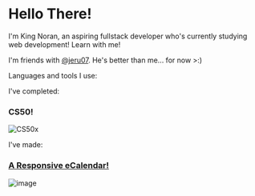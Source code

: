 # Hello There!

I'm King Noran, an aspiring fullstack developer who's currently studying web development! Learn with me!

I'm friends with [@jeru07](https://github.com/jeru7). He's better than me... for now >:)

Languages and tools I use:


I've completed:

### CS50!
![CS50x](https://github.com/KingNoran/KingNoran/assets/108130291/4e89b302-959e-47d7-90d0-3669d04c92dd)

I've made:

### [A Responsive eCalendar!](https://kingnoran.github.io/eCalendar/)
![image](https://github.com/KingNoran/KingNoran/assets/108130291/8c43ed51-ac59-48c7-b43e-fbef63c7d54b)

